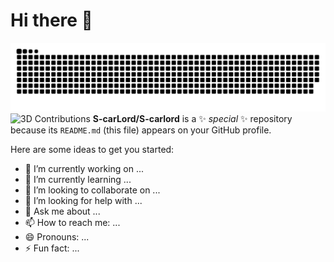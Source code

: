 # Hi there 👋

![Snake animation dark](https://github.com/S-carLord/S-carlord/blob/main/dist/github-contribution-grid-snake-dark.svg)
![3D Contributions](https://github.com/S-carLord/S-carLord/blob/main/profile-3d.svg#gh-dark-mode-only)
**S-carLord/S-carlord** is a ✨ _special_ ✨ repository because its `README.md` (this file) appears on your GitHub profile.

Here are some ideas to get you started:

- 🔭 I’m currently working on ...
- 🌱 I’m currently learning ...
- 👯 I’m looking to collaborate on ...
- 🤔 I’m looking for help with ...
- 💬 Ask me about ...
- 📫 How to reach me: ...
- 😄 Pronouns: ...
- ⚡ Fun fact: ...
